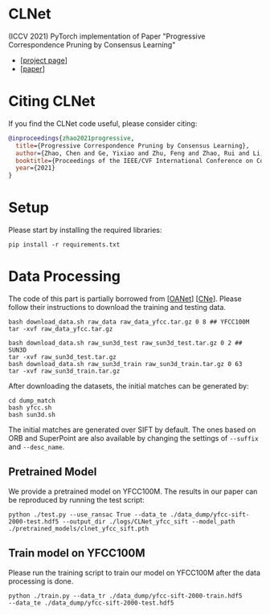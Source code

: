# CLNet
(ICCV 2021) PyTorch implementation of Paper "Progressive Correspondence Pruning by Consensus Learning"
 * [[project page](https://sailor-z.github.io/projects/CLNet.html)]
 * [[paper](https://arxiv.org/abs/2101.00591#)]

# Citing CLNet
If you find the CLNet code useful, please consider citing:

```bibtex
@inproceedings{zhao2021progressive,
  title={Progressive Correspondence Pruning by Consensus Learning},
  author={Zhao, Chen and Ge, Yixiao and Zhu, Feng and Zhao, Rui and Li, Hongsheng and Salzmann, Mathieu},
  booktitle={Proceedings of the IEEE/CVF International Conference on Computer Vision.},
  year={2021}
}
```

# Setup
Please start by installing the required libraries:

    pip install -r requirements.txt

# Data Processing
The code of this part is partially borrowed from [[OANet](https://github.com/zjhthu/OANet)] [[CNe](https://github.com/vcg-uvic/learned-correspondence-release)]. Please follow their instructions to download the training and testing data.

    bash download_data.sh raw_data raw_data_yfcc.tar.gz 0 8 ## YFCC100M
    tar -xvf raw_data_yfcc.tar.gz

    bash download_data.sh raw_sun3d_test raw_sun3d_test.tar.gz 0 2 ## SUN3D
    tar -xvf raw_sun3d_test.tar.gz
    bash download_data.sh raw_sun3d_train raw_sun3d_train.tar.gz 0 63
    tar -xvf raw_sun3d_train.tar.gz

After downloading the datasets, the initial matches can be generated by:

    cd dump_match
    bash yfcc.sh
    bash sun3d.sh

The initial matches are generated over SIFT by default. The ones based on ORB and SuperPoint are also available by changing the settings of `--suffix` and `--desc_name`.

## Pretrained Model

We provide a pretrained model on YFCC100M. The results in our paper can be reproduced by running the test script:

    python ./test.py --use_ransac True --data_te ./data_dump/yfcc-sift-2000-test.hdf5 --output_dir ./logs/CLNet_yfcc_sift --model_path ./pretrained_models/clnet_yfcc_sift.pth

## Train model on YFCC100M
Please run the training script to train our model on YFCC100M after the data processing is done.

    python ./train.py --data_tr ./data_dump/yfcc-sift-2000-train.hdf5
    --data_te ./data_dump/yfcc-sift-2000-test.hdf5
